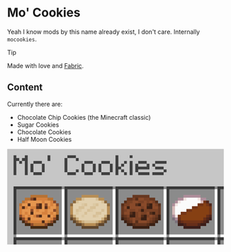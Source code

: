 # Mo' Cookies

Yeah I know mods by this name already exist, I don't care. Internally `mocookies`.

> [!TIP]  
> Made with love and [Fabric](https://fabricmc.net/wiki/tutorial:start).

## Content

Currently there are:

- Chocolate Chip Cookies (the Minecraft classic)
- Sugar Cookies
- Chocolate Cookies
- Half Moon Cookies

![alt text](preview.png)
